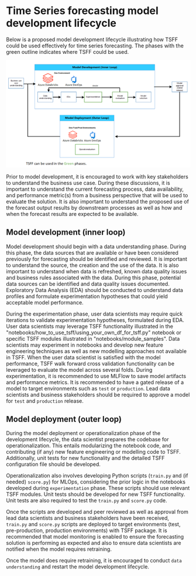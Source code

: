 # Time Series forecasting model development lifecycle

Below is a proposed model development lifecycle illustrating how TSFF could be used effectively for time series forecasting. The phases with the green outline indicates where TSFF could be used.

![model](./images/model_dev_lifecycle.png)

Prior to model development, it is encouraged to work with key stakeholders to understand the business use case. During these discussions, it is important to understand the current forecasting process, data availability, and performance metric(s) from a business perspective that will be used to evaluate the solution. It is also important to understand the proposed use of the forecast output results by downstream processes as well as how and when the forecast results are expected to be available.

## Model development (inner loop)

Model development should begin with a data understanding phase. During this phase, the data sources that are available or have been considered previously for forecasting should be identified and reviewed. It is important to understand the source, the creation and the use of the data. It is also important to understand when data is refreshed, known data quality issues and business rules associated with the data. During this phase, potential data sources can be identified and data quality issues documented. Exploratory Data Analysis (EDA) should be conducted to understand data profiles and formulate experimentation hypotheses that could yield acceptable model performance.

During the experimentation phase, user data scientists may require quick iterations to validate experimentation hypotheses, formulated during EDA. User data scientists may leverage TSFF functionality illustrated in the "notebooks/how_to_use_tsff/using_your_own_df_for_tsff.py" notebook or specific TSFF modules illustrated in "notebooks/module_samples". Data scientists may experiment in notebooks and develop new feature engineering techniques as well as new modelling approaches not available in TSFF. When the user data scientist is satisfied with the model performance, TSFF walk forward cross validation functionality can be leveraged to evaluate the model across several folds. During experimentation, it is recommended to use MLFlow to save model artifacts and performance metrics. It is recommended to have a gated release of a model to target environments such as `test` or `production`. Lead data scientists and business stakeholders should be required to approve a model for `test` and `production` release.

## Model deployment (outer loop)

During the model deployment or operationalization phase of the development lifecycle, the data scientist prepares the codebase for operationalization. This entails modularizing the notebook code, and contributing (if any) new feature engineering or modelling code to TSFF. Additionally, unit tests for new functionality and the detailed TSFF configuration file should be developed.

Operationalization also involves developing Python scripts (`train.py` and (if needed) `score.py`) for MLOps, considering the prior logic in the notebooks developed during `experimentation` phase. These scripts should use relevant TSFF modules. Unit tests should be developed for new TSFF functionality. Unit tests are also required to test the `train.py` and `score.py` code.  

Once the scripts are developed and peer reviewed as well as approval from lead data scientists and business stakeholders have been received, `train.py` and `score.py` scripts are deployed to target environments (test, pre-production, production environments) with TSFF package. It is recommended that model monitoring is enabled to ensure the forecasting solution is performing as expected and also to ensure data scientists are notified when the model requires retraining.

Once the model does require retraining, it is encouraged to conduct `data understanding` and restart the model development lifecycle.
